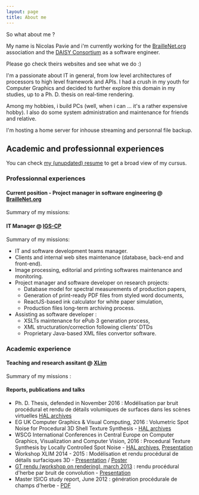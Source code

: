 ```yaml
---
layout: page
title: About me
---
```


So what about me ?

My name is Nicolas Pavie and i'm currently working for the [BrailleNet.org](https://www.braillenet.org) association and the [DAISY Consortium](https://www.daisy.org) as a software engineer. 

Please go check theirs websites and see what we do :)

I'm a passionate about IT in general, from low level architectures of processors to high level framework and APIs.
I had a crush in my youth for Computer Graphics and decided to further explore this domain in my studies, up to a Ph. D. thesis on real-time rendering.

Among my hobbies, i build PCs (well, when i can ... it's a rather expensive hobby).
I also do some system administration and maintenance for friends and relative.

I'm hosting a home server for inhouse streaming and personnal file backup.

## Academic and professionnal experiences

You can check [my (unupdated) resume](/public/files/CV_Nicolas_Pavie_en.pdf) to get a broad view of my cursus.

### Professionnal experiences

#### Current position - Project manager in software engineering @ [BrailleNet.org](https://www.braillenet.org)

Summary of my missions: 

#### IT Manager @ [IGS-CP](https://www.igs-cp.fr)

Summary of my missions: 
- IT and software development teams manager.
- Clients and internal web sites maintenance (database, back-end and front-end).
- Image processing, editorial and printing softwares maintenance and monitoring.
- Project manager and software developer on research projects: 
  - Database model for spectral measurements of production papers, 
  - Generation of print-ready PDF files from styled word documents, 
  - ReactJS-based ink calculator for white paper simulation, 
  - Production files long-term archiving process.
- Assisting as software developer :
  - XSLTs maintenance for ePub 3 generation process, 
  - XML structuration/correction following clients’ DTDs 
  - Proprietary Java-based XML files convertor software.


### Academic experience

#### Teaching and research assitant @ [XLim](https://www.xlim.fr)

Summary of my missions : 


#### Reports, publications and talks
- Ph. D. Thesis, defended in November 2016 : Modélisation par bruit procédural et rendu de détails volumiques de surfaces dans les scènes virtuelles [HAL archives](https://hal.archives-ouvertes.fr/tel-01443555v1)
- EG UK Computer Graphics & Visual Computing, 2016 : Volumetric Spot Noise for Procedural 3D Shell Texture Synthesis - [HAL archives](https://hal.archives-ouvertes.fr/hal-02413269)
- WSCG International Conferences in Central Europe on Computer Graphics, Visualization and Computer Vision, 2016 : Procedural Texture Synthesis by Locally Controlled Spot Noise - [HAL archives](https://hal.archives-ouvertes.fr/hal-02413318), [Presentation](/public/files/LCSN/index.html)
- Workshop XLIM 2014 - 2015 : Modélisation et rendu procédural de détails surfaciques 3D - [Presentation](/public/files/Presentation_Workshop_Xlim_2014.pdf) / [Poster](/public/files/Poster_Workshop_Xlim_2014.pdf)
- [GT rendu (workshop on rendering), march 2013](http://gtrendu.blogspot.fr/2013_03_01_archive.html) : rendu procédural d'herbe par bruit de convolution - [Presentation](/public/files/GTRendu-mars2013.pdf)
- Master ISICG study report, June 2012 : génération procédurale de champs d'herbe - [PDF](/public/files/M2StudyReport.pdf)